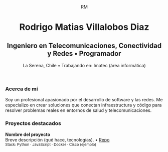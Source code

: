 
</style>
</head>
<body>
<div class="wrap">
<header>
<div class="avatar">RM</div>
<div>
<h1><!-- EDITAR: NOMBRE -->Rodrigo Matias Villalobos Diaz</h1>
<h2><!-- EDITAR: TITULO -->Ingeniero en Telecomunicaciones, Conectividad y Redes • Programador</h2>
<div class="meta">La Serena, Chile • Trabajando en: Imatec (área informática)</div>
</div>
</header>


<div class="grid">
<main>
<section class="section card">
<h3>Acerca de mí</h3>
<p class="meta"><!-- EDITAR: RESUMEN --></p>
<p>Soy un profesional apasionado por el desarrollo de software y las redes. Me especializo en crear soluciones que conectan infraestructura y código para resolver problemas reales en entornos de salud y telecomunicaciones.</p>
</section>


<section class="section">
<h3>Proyectos destacados</h3>
<div class="projects">
<!-- EDITAR: DUPLICA ESTE BLOQUE POR CADA PROYECTO -->
<div class="project">
<strong>Nombre del proyecto</strong>
<div class="meta">Breve descripción (qué hace, tecnologías). • <a href="#" target="_blank">Repo</a></div>
<div>
<small class="meta">Stack: Python · JavaScript · Docker · Cisco (ejemplo)</small>
</div>
</div>
<!-- /FIN PROYECTO -->
</div>
